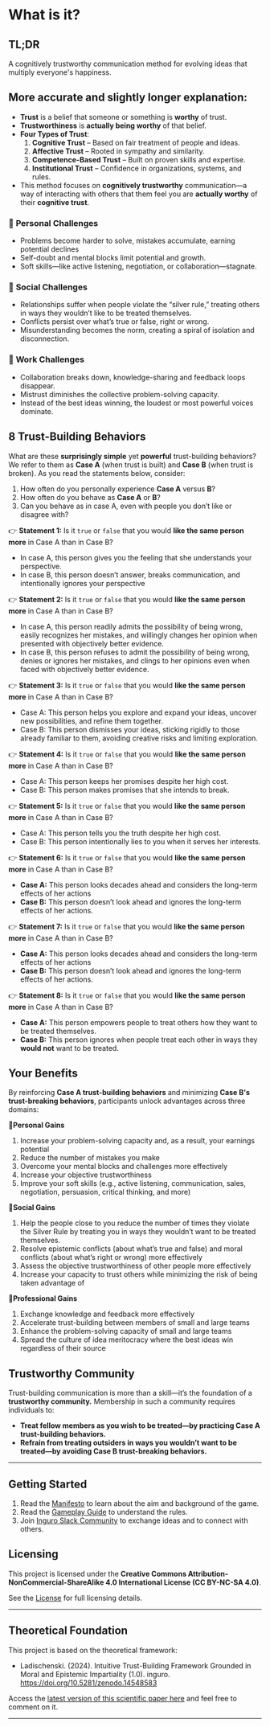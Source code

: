 # What is it? 

## TL;DR  
A cognitively trustworthy communication method for evolving ideas that multiply everyone's happiness.

## More accurate and slightly longer explanation:

- **Trust** is a belief that someone or something is **worthy** of trust.  
- **Trustworthiness** is **actually being worthy** of that belief.  
- **Four Types of Trust**:
    1. **Cognitive Trust** – Based on fair treatment of people and ideas.  
    2. **Affective Trust** – Rooted in sympathy and similarity.  
    3. **Competence-Based Trust** – Built on proven skills and expertise.  
    4. **Institutional Trust** – Confidence in organizations, systems, and rules.  
- This method focuses on **cognitively trustworthy** communication—a way of interacting with others that them feel you are **actually worthy** of their **cognitive trust**.

### 🛑 **Personal Challenges**

- Problems become harder to solve, mistakes accumulate, earning potential declines
- Self-doubt and mental blocks limit potential and growth.
- Soft skills—like active listening, negotiation, or collaboration—stagnate.

### 🛑 **Social Challenges**

- Relationships suffer when people violate the “silver rule,” treating others in ways they wouldn’t like to be treated themselves.
- Conflicts persist over what’s true or false, right or wrong.
- Misunderstanding becomes the norm, creating a spiral of isolation and disconnection.

### 🛑 **Work Challenges**

- Collaboration breaks down, knowledge-sharing and feedback loops disappear.
- Mistrust diminishes the collective problem-solving capacity.
- Instead of the best ideas winning, the loudest or most powerful voices dominate.

## 8 Trust-Building Behaviors

What are these **surprisingly simple** yet **powerful** trust-building behaviors? We refer to them as **Case A** (when trust is built) and **Case B** (when trust is broken). As you read the statements below, consider:

1. How often do you personally experience **Case A** versus **B**?
2. How often do you behave as **Case A** or **B**?
3. Can you behave as in case A, even with people you don’t like or disagree with?

👉 **Statement 1:** Is it `true` or `false` that you would **like the same person more** in Case A than in Case B?

- In case A, this person gives you the feeling that she understands your perspective.
- In case B, this person doesn’t answer, breaks communication, and intentionally ignores your perspective

👉 **Statement 2:** Is it `true` or `false` that you would **like the same person more** in Case A than in Case B?

- In case A, this person readily admits the possibility of being wrong, easily recognizes her mistakes, and willingly changes her opinion when presented with objectively better evidence.
- In case B, this person refuses to admit the possibility of being wrong, denies or ignores her mistakes, and clings to her opinions even when faced with objectively better evidence.

👉 **Statement 3:** Is it `true` or `false` that you would **like the same person more** in Case A than in Case B?

- Case A: This person helps you explore and expand your ideas, uncover new possibilities, and refine them together.
- Case B: This person dismisses your ideas, sticking rigidly to those already familiar to them, avoiding creative risks and limiting exploration.

👉 **Statement 4:** Is it `true` or `false` that you would **like the same person more** in Case A than in Case B?

- Case A: This person keeps her promises despite her high cost.
- Case B: This person makes promises that she intends to break.

👉 **Statement 5:** Is it `true` or `false` that you would **like the same person more** in Case A than in Case B?

- Case A: This person tells you the truth despite her high cost.
- Case B: This person intentionally lies to you when it serves her interests.

👉 **Statement 6:** Is it `true` or `false` that you would **like the same person more** in Case A than in Case B?

- **Case A:** This person looks decades ahead and considers the long-term effects of her actions
- **Case B:** This person doesn’t look ahead and ignores the long-term effects of her actions.

👉 **Statement 7:** Is it `true` or `false` that you would **like the same person more** in Case A than in Case B?

- **Case A:** This person looks decades ahead and considers the long-term effects of her actions
- **Case B:** This person doesn’t look ahead and ignores the long-term effects of her actions.

👉 **Statement 8:** Is it `true` or `false` that you would **like the same person more** in Case A than in Case B?

- **Case A:** This person empowers people to treat others how they want to be treated themselves.
- **Case B:** This person ignores when people treat each other in ways they **would not** want to be treated.

## **Your Benefits**

By reinforcing **Case A trust-building behaviors** and minimizing **Case B's trust-breaking behaviors**, participants unlock advantages across three domains:

🔹**Personal Gains**

1. Increase your problem-solving capacity and, as a result, your earnings potential
2. Reduce the number of mistakes you make
3. Overcome your mental blocks and challenges more effectively
4. Increase your objective trustworthiness
5. Improve your soft skills (e.g., active listening, communication, sales, negotiation, persuasion, critical thinking, and more)

🔹**Social Gains**

1. Help the people close to you reduce the number of times they violate the Silver Rule by treating you in ways they wouldn’t want to be treated themselves.
2. Resolve epistemic conflicts (about what’s true and false) and moral conflicts (about what’s right or wrong) more effectively
3. Assess the objective trustworthiness of other people more effectively
4. Increase your capacity to trust others while minimizing the risk of being taken advantage of

🔹**Professional Gains**

1. Exchange knowledge and feedback more effectively
2. Accelerate trust-building between members of small and large teams
3. Enhance the problem-solving capacity of small and large teams
4. Spread the culture of idea meritocracy where the best ideas win regardless of their source

## Trustworthy Community

Trust-building communication is more than a skill—it’s the foundation of a **trustworthy community.** Membership in such a community requires individuals to:

- **Treat fellow members as you wish to be treated—by practicing Case A trust-building behaviors.**
- **Refrain from treating outsiders in ways you wouldn’t want to be treated—by avoiding Case B trust-breaking behaviors.**
  
---

## **Getting Started**

1. Read the [Manifesto](https://github.com/Inguro-OU/war-of-memes/blob/main/MANIFESTO.md) to learn about the aim and background of the game.
2. Read the [Gameplay Guide](https://github.com/Inguro-OU/debiased-self/blob/main/GAMEPLAY.md) to understand the rules.
3. Join [Inguro Slack Community](https://join.slack.com/t/ingurocommunity/shared_invite/zt-2x4w0640h-3_PIEqz1LphRzan9R5gXWw) to exchange ideas and to connect with others.

## Licensing

This project is licensed under the **Creative Commons Attribution-NonCommercial-ShareAlike 4.0 International License (CC BY-NC-SA 4.0)**.

See the [License](https://github.com/Inguro-OU/debiased-self/blob/main/LICENSE.md) for full licensing details.

---

## **Theoretical Foundation**

This project is based on the theoretical framework:

- Ladischenski. (2024). Intuitive Trust-Building Framework Grounded in Moral and Epistemic Impartiality (1.0). inguro. https://doi.org/10.5281/zenodo.14548583

Access the [latest version of this scientific paper here](https://docs.google.com/document/d/1kGMJGx4Vrzi9WACDVPcFq5oxaww3oydHV54CgS6Zhmc/edit?usp=sharing) and feel free to comment on it.

---
